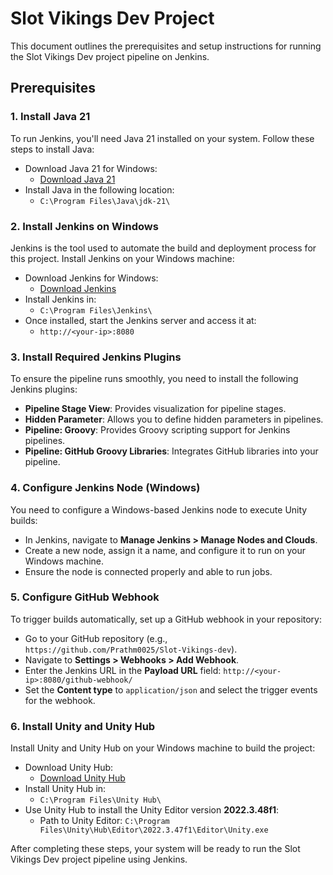 # Slot Vikings Dev Project

This document outlines the prerequisites and setup instructions for running the Slot Vikings Dev project pipeline on Jenkins.

## Prerequisites

### 1. Install Java 21
To run Jenkins, you'll need Java 21 installed on your system. Follow these steps to install Java:

- Download Java 21 for Windows:
  - [Download Java 21](https://download.oracle.com/java/21/latest/jdk-21_windows-x64_bin.exe)
- Install Java in the following location:
  - `C:\Program Files\Java\jdk-21\`

### 2. Install Jenkins on Windows
Jenkins is the tool used to automate the build and deployment process for this project. Install Jenkins on your Windows machine:

- Download Jenkins for Windows:
  - [Download Jenkins](https://www.jenkins.io/download/thank-you-downloading-windows-installer-stable)
- Install Jenkins in:
  - `C:\Program Files\Jenkins\`
- Once installed, start the Jenkins server and access it at:
  - `http://<your-ip>:8080`

### 3. Install Required Jenkins Plugins
To ensure the pipeline runs smoothly, you need to install the following Jenkins plugins:

- **Pipeline Stage View**: Provides visualization for pipeline stages.
- **Hidden Parameter**: Allows you to define hidden parameters in pipelines.
- **Pipeline: Groovy**: Provides Groovy scripting support for Jenkins pipelines.
- **Pipeline: GitHub Groovy Libraries**: Integrates GitHub libraries into your pipeline.

### 4. Configure Jenkins Node (Windows)
You need to configure a Windows-based Jenkins node to execute Unity builds:

- In Jenkins, navigate to **Manage Jenkins > Manage Nodes and Clouds**.
- Create a new node, assign it a name, and configure it to run on your Windows machine.
- Ensure the node is connected properly and able to run jobs.

### 5. Configure GitHub Webhook
To trigger builds automatically, set up a GitHub webhook in your repository:

- Go to your GitHub repository (e.g., `https://github.com/Prathm0025/Slot-Vikings-dev`).
- Navigate to **Settings > Webhooks > Add Webhook**.
- Enter the Jenkins URL in the **Payload URL** field: `http://<your-ip>:8080/github-webhook/`
- Set the **Content type** to `application/json` and select the trigger events for the webhook.

### 6. Install Unity and Unity Hub
Install Unity and Unity Hub on your Windows machine to build the project:

- Download Unity Hub:
  - [Download Unity Hub](https://public-cdn.cloud.unity3d.com/hub/prod/UnityHubSetup.exe)
- Install Unity Hub in:
  - `C:\Program Files\Unity Hub\`
- Use Unity Hub to install the Unity Editor version **2022.3.48f1**:
  - Path to Unity Editor: `C:\Program Files\Unity\Hub\Editor\2022.3.47f1\Editor\Unity.exe`
  
After completing these steps, your system will be ready to run the Slot Vikings Dev project pipeline using Jenkins.
